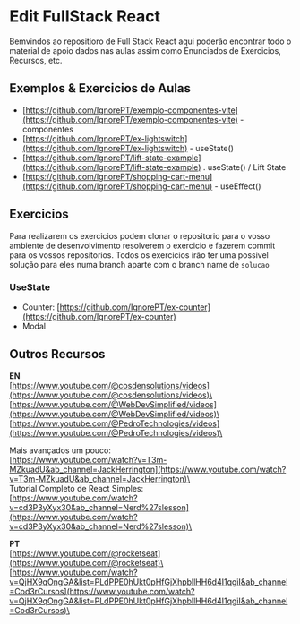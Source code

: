 # Edit FullStack React

Bemvindos ao repositioro de Full Stack React aqui poderão encontrar todo o material de apoio dados nas aulas assim como Enunciados de Exercicios, Recursos, etc.

## Exemplos & Exercicios de Aulas
- [https://github.com/IgnorePT/exemplo-componentes-vite](https://github.com/IgnorePT/exemplo-componentes-vite) - componentes
- [https://github.com/IgnorePT/ex-lightswitch](https://github.com/IgnorePT/ex-lightswitch) -  useState()
- [https://github.com/IgnorePT/lift-state-example](https://github.com/IgnorePT/lift-state-example) . useState() / Lift State
- [https://github.com/IgnorePT/shopping-cart-menu](https://github.com/IgnorePT/shopping-cart-menu) - useEffect()

## Exercicios
Para realizarem os exercicios podem clonar o repositorio para o vosso ambiente de desenvolvimento resolverem o exercicio e fazerem commit para os vossos repositorios.
Todos os exercicios irão ter uma possivel solução para eles numa branch aparte com o branch name de `solucao`

### UseState
- Counter: [https://github.com/IgnorePT/ex-counter](https://github.com/IgnorePT/ex-counter)
- Modal


## Outros Recursos

**EN**\
[https://www.youtube.com/@cosdensolutions/videos](https://www.youtube.com/@cosdensolutions/videos)\
[https://www.youtube.com/@WebDevSimplified/videos](https://www.youtube.com/@WebDevSimplified/videos)\
[https://www.youtube.com/@PedroTechnologies/videos](https://www.youtube.com/@PedroTechnologies/videos)\

Mais avançados um pouco:\
[https://www.youtube.com/watch?v=T3m-MZkuadU&ab_channel=JackHerrington](https://www.youtube.com/watch?v=T3m-MZkuadU&ab_channel=JackHerrington)\
\
Tutorial Completo de React Simples:\
[https://www.youtube.com/watch?v=cd3P3yXyx30&ab_channel=Nerd%27slesson](https://www.youtube.com/watch?v=cd3P3yXyx30&ab_channel=Nerd%27slesson)\

**PT**\
[https://www.youtube.com/@rocketseat](https://www.youtube.com/@rocketseat)\
[https://www.youtube.com/watch?v=QjHX9qOngGA&list=PLdPPE0hUkt0pHfGjXhpbllHH6d4I1qgiI&ab_channel=Cod3rCursos](https://www.youtube.com/watch?v=QjHX9qOngGA&list=PLdPPE0hUkt0pHfGjXhpbllHH6d4I1qgiI&ab_channel=Cod3rCursos)\
